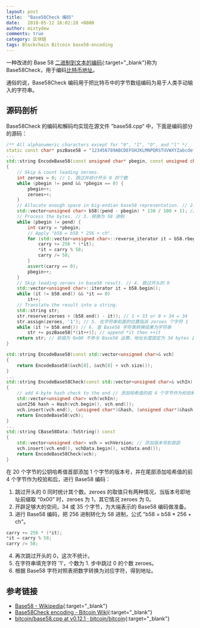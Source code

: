 ```yaml
---
layout: post
title:  "Base58Check 编码"
date:   2018-05-12 16:02:28 +0800
author: mistydew
comments: true
category: 区块链
tags: Blockchain Bitcoin base58-encoding
---
```

一种改进的 Base 58 [二进制到文本的编码](https://en.wikipedia.org/wiki/Binary-to-text_encoding){:target="_blank"}称为 Base58Check，用于编码[比特币地址](/blog/2018/05/bitcoin-address)。

通俗的说，Base58Check 编码用于把比特币中的字节数组编码为易于人类手动输入的字符串。

## 源码剖析

Base58Check 的编码和解码均实现在源文件 ”base58.cpp“ 中，下面是编码部分的源码：

```cpp
/** All alphanumeric characters except for "0", "I", "O", and "l" */
static const char* pszBase58 = "123456789ABCDEFGHJKLMNPQRSTUVWXYZabcdefghijkmnopqrstuvwxyz"; // 10 + 26 * 2 - 4 = 58
...
std::string EncodeBase58(const unsigned char* pbegin, const unsigned char* pend) // Base58 编码
{
    // Skip & count leading zeroes.
    int zeroes = 0; // 1. 跳过并统计开头 0 的个数
    while (pbegin != pend && *pbegin == 0) {
        pbegin++;
        zeroes++;
    }
    // Allocate enough space in big-endian base58 representation. // 2. 为大端 base58 表示，开辟足够的空间（34 或 35 bytes），向上取整
    std::vector<unsigned char> b58((pend - pbegin) * 138 / 100 + 1); // log(256) / log(58), rounded up.
    // Process the bytes. // 3. 转换为 58 进制
    while (pbegin != pend) {
        int carry = *pbegin;
        // Apply "b58 = b58 * 256 + ch".
        for (std::vector<unsigned char>::reverse_iterator it = b58.rbegin(); it != b58.rend(); it++) {
            carry += 256 * (*it);
            *it = carry % 58;
            carry /= 58;
        }
        assert(carry == 0);
        pbegin++;
    }
    // Skip leading zeroes in base58 result. // 4. 跳过开头的 0
    std::vector<unsigned char>::iterator it = b58.begin();
    while (it != b58.end() && *it == 0)
        it++;
    // Translate the result into a string.
    std::string str;
    str.reserve(zeroes + (b58.end() - it)); // 1 + 33 or 0 + 34 = 34
    str.assign(zeroes, '1'); // 5. 在字符串前面的位置指派 zeroes 个字符 1
    while (it != b58.end()) // 6. 查 Base58 字符表转换结果为字符串
        str += pszBase58[*(it++)]; // append *it then ++it
    return str; // 前缀为 0x00 不参与 Base58 运算，地址长度固定为 34 bytes 且前缀位 '1'，其他不为 0x00 的前缀，均参与 Base58 运算，地址长度变换范围 33 - 35 bytes
}

std::string EncodeBase58(const std::vector<unsigned char>& vch)
{
    return EncodeBase58(&vch[0], &vch[0] + vch.size());
}
...
std::string EncodeBase58Check(const std::vector<unsigned char>& vchIn)
{
    // add 4-byte hash check to the end // 添加哈希值的前 4 个字节作为校验和到尾部
    std::vector<unsigned char> vch(vchIn);
    uint256 hash = Hash(vch.begin(), vch.end());
    vch.insert(vch.end(), (unsigned char*)&hash, (unsigned char*)&hash + 4);
    return EncodeBase58(vch);
}
...
std::string CBase58Data::ToString() const
{
    std::vector<unsigned char> vch = vchVersion; // 添加版本号到首部
    vch.insert(vch.end(), vchData.begin(), vchData.end());
    return EncodeBase58Check(vch);
}
```

在 20 个字节的公钥哈希值首部添加 1 个字节的版本号，并在尾部添加哈希值的前 4 个字节作为校验和后，进行 Base58 编码：
1. 跳过开头的 0 同时统计其个数。zeroes 的取值只有两种情况，当版本号即地址前缀取 “0x00” 时，zeroes 为 1，其它情况 zeroes 为 0。
2. 开辟足够大的空间，34 或 35 个字节，为大端表示的 Base58 编码做准备。
3. 进行 Base58 编码，把 256 进制转化为 58 进制，公式 "b58 = b58 * 256 + ch"。
```cpp
carry += 256 * (*it);
*it = carry % 58;
carry /= 58;
```
4. 再次跳过开头的 0，这次不统计。
5. 在字符串填充字符 '1'，个数为 1. 步中跳过 0 的个数 zeroes。
6. 根据 Base58 字符对照表把数字转换为对应字符，得到地址。

## 参考链接

* [Base58 - Wikipedia](https://en.wikipedia.org/wiki/Base58){:target="_blank"}
* [Base58Check encoding - Bitcoin Wiki](https://en.bitcoin.it/wiki/Base58Check_encoding){:target="_blank"}
* [bitcoin/base58.cpp at v0.12.1 · bitcoin/bitcoin](https://github.com/bitcoin/bitcoin/blob/v0.12.1/src/base58.cpp){:target="_blank"}
